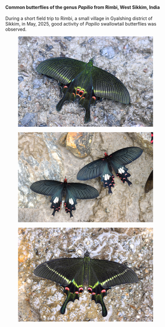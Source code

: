#### Common butterflies of the genus _Papilio_ from Rimbi, West Sikkim, India
During a short field trip to Rimbi, a small village in Gyalshing district of Sikkim, in May, 2025, good activity of _Papilio_ swallowtail butterflies was observed.

<figure>
    <img src="files/papilio-arcturus.JPG">
</figure>

<figure>
    <img src="files/papilio-janaka.JPG">
</figure>

<figure>
    <img src="files/papilio-krishna.JPG">
</figure>
